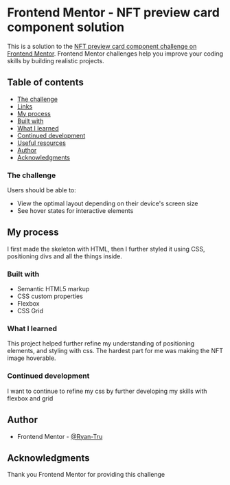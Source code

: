# Frontend Mentor - NFT preview card component solution

This is a solution to the [NFT preview card component challenge on Frontend Mentor](https://www.frontendmentor.io/challenges/nft-preview-card-component-SbdUL_w0U). Frontend Mentor challenges help you improve your coding skills by building realistic projects. 

## Table of contents

  - [The challenge](#the-challenge)
  - [Links](#links)
  - [My process](#my-process)
  - [Built with](#built-with)
  - [What I learned](#what-i-learned)
  - [Continued development](#continued-development)
  - [Useful resources](#useful-resources)
  - [Author](#author)
  - [Acknowledgments](#acknowledgments)


### The challenge

Users should be able to:

- View the optimal layout depending on their device's screen size
- See hover states for interactive elements

## My process

  I first made the skeleton with HTML, then I further styled it using CSS, positioning divs and all the things inside.

### Built with

- Semantic HTML5 markup
- CSS custom properties
- Flexbox
- CSS Grid

### What I learned

This project helped further refine my understanding of positioning elements, and styling with css. The hardest part for me was making the NFT image hoverable.

### Continued development

I want to continue to refine my css by further developing my skills with flexbox and grid

## Author

- Frontend Mentor - [@Ryan-Tru](https://www.frontendmentor.io/profile/Ryan-Tru)

## Acknowledgments

Thank you Frontend Mentor for providing this challenge
